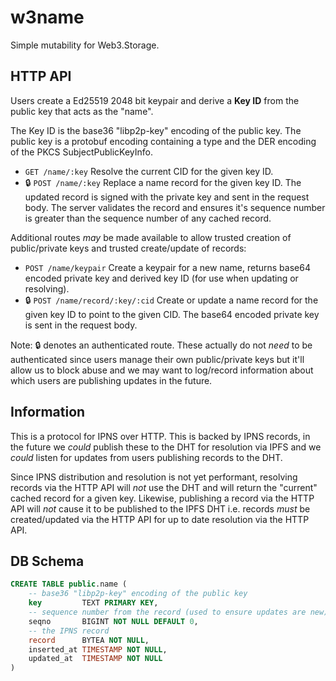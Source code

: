 # w3name

Simple mutability for Web3.Storage.

## HTTP API

Users create a Ed25519 2048 bit keypair and derive a **Key ID** from the public key that acts as the "name".

The Key ID is the base36 "libp2p-key" encoding of the public key. The public key is a protobuf encoding containing a type and the DER encoding of the PKCS SubjectPublicKeyInfo.

* `GET /name/:key`
    Resolve the current CID for the given key ID.
* 🔒 `POST /name/:key`
    Replace a name record for the given key ID. The updated record is signed with the private key and sent in the request body. The server validates the record and ensures it's sequence number is greater than the sequence number of any cached record.

Additional routes _may_ be made available to allow trusted creation of public/private keys and trusted create/update of records:

* `POST /name/keypair`
    Create a keypair for a new name, returns base64 encoded private key and derived key ID (for use when updating or resolving).
* 🔒 `POST /name/record/:key/:cid`
    Create or update a name record for the given key ID to point to the given CID. The base64 encoded private key is sent in the request body.

Note: 🔒 denotes an authenticated route. These actually do not _need_ to be authenticated since users manage their own public/private keys but it'll allow us to block abuse and we may want to log/record information about which users are publishing updates in the future.

## Information

This is a protocol for IPNS over HTTP. This is backed by IPNS records, in the future we _could_ publish these to the DHT for resolution via IPFS and we _could_ listen for updates from users publishing records to the DHT.

Since IPNS distribution and resolution is not yet performant, resolving records via the HTTP API will _not_ use the DHT and will return the "current" cached record for a given key. Likewise, publishing a record via the HTTP API will _not_ cause it to be published to the IPFS DHT i.e. records _must_ be created/updated via the HTTP API for up to date resolution via the HTTP API.

## DB Schema

```sql
CREATE TABLE public.name (
    -- base36 "libp2p-key" encoding of the public key
    key         TEXT PRIMARY KEY,
    -- sequence number from the record (used to ensure updates are new)
    seqno       BIGINT NOT NULL DEFAULT 0,
    -- the IPNS record
    record      BYTEA NOT NULL,
    inserted_at TIMESTAMP NOT NULL,
    updated_at  TIMESTAMP NOT NULL
)
```
